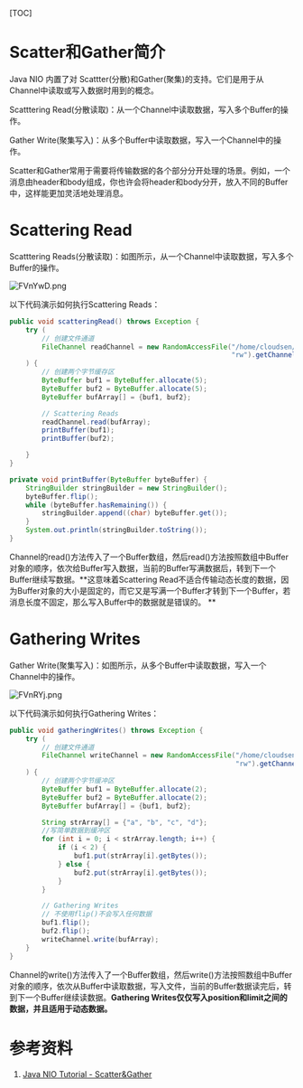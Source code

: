 [TOC]

# Scatter和Gather简介

Java NIO 内置了对 Scattter(分散)和Gather(聚集)的支持。它们是用于从Channel中读取或写入数据时用到的概念。  

Scatttering Read(分散读取)：从一个Channel中读取数据，写入多个Buffer的操作。  

Gather Write(聚集写入)：从多个Buffer中读取数据，写入一个Channel中的操作。  

Scatter和Gather常用于需要将传输数据的各个部分分开处理的场景。例如，一个消息由header和body组成，你也许会将header和body分开，放入不同的Buffer中，这样能更加灵活地处理消息。  



# Scattering Read

Scatttering Reads(分散读取)：如图所示，从一个Channel中读取数据，写入多个Buffer的操作。    

![FVnYwD.png](https://s1.ax1x.com/2018/11/28/FVnYwD.png)  

以下代码演示如何执行Scattering Reads：  

```java
public void scatteringRead() throws Exception {
    try (
        // 创建文件通道
        FileChannel readChannel = new RandomAccessFile("/home/cloudsen/work/java/learning/java11-review/src/umbrella/nio/nio-data.txt",
                                                       "rw").getChannel()
    ) {
        // 创建两个字节缓存区
        ByteBuffer buf1 = ByteBuffer.allocate(5);
        ByteBuffer buf2 = ByteBuffer.allocate(5);
        ByteBuffer bufArray[] = {buf1, buf2};

        // Scattering Reads
        readChannel.read(bufArray);
        printBuffer(buf1);
        printBuffer(buf2);

    }
}

private void printBuffer(ByteBuffer byteBuffer) {
    StringBuilder stringBuilder = new StringBuilder();
    byteBuffer.flip();
    while (byteBuffer.hasRemaining()) {
        stringBuilder.append((char) byteBuffer.get());
    }
    System.out.println(stringBuilder.toString());
}
```

Channel的read()方法传入了一个Buffer数组，然后read()方法按照数组中Buffer对象的顺序，依次给Buffer写入数据，当前的Buffer写满数据后，转到下一个Buffer继续写数据。**这意味着Scattering Read不适合传输动态长度的数据，因为Buffer对象的大小是固定的，而它又是写满一个Buffer才转到下一个Buffer，若消息长度不固定，那么写入Buffer中的数据就是错误的。  **



# Gathering Writes

Gather Write(聚集写入)：如图所示，从多个Buffer中读取数据，写入一个Channel中的操作。  

![FVnRYj.png](https://s1.ax1x.com/2018/11/28/FVnRYj.png)  

以下代码演示如何执行Gathering Writes：  

```java
public void gatheringWrites() throws Exception {
    try (
        // 创建文件通道
        FileChannel writeChannel = new RandomAccessFile("/home/cloudsen/work/java/learning/java11-review/src/umbrella/nio/nio-data-w.txt",
                                                        "rw").getChannel()
    ) {
        // 创建两个字节缓冲区
        ByteBuffer buf1 = ByteBuffer.allocate(2);
        ByteBuffer buf2 = ByteBuffer.allocate(2);
        ByteBuffer bufArray[] = {buf1, buf2};

        String strArray[] = {"a", "b", "c", "d"};
        //写简单数据到缓冲区
        for (int i = 0; i < strArray.length; i++) {
            if (i < 2) {
                buf1.put(strArray[i].getBytes());
            } else {
                buf2.put(strArray[i].getBytes());
            }
        }

        // Gathering Writes
        // 不使用flip()不会写入任何数据
        buf1.flip();
        buf2.flip();
        writeChannel.write(bufArray);
    }
}
```

Channel的write()方法传入了一个Buffer数组，然后write()方法按照数组中Buffer对象的顺序，依次从Buffer中读取数据，写入文件，当前的Buffer数据读完后，转到下一个Buffer继续读数据。**Gathering Writes仅仅写入position和limit之间的数据，并且适用于动态数据。**  



# 参考资料

1. [Java NIO Tutorial - Scatter&Gather](http://tutorials.jenkov.com/java-nio/scatter-gather.html)

